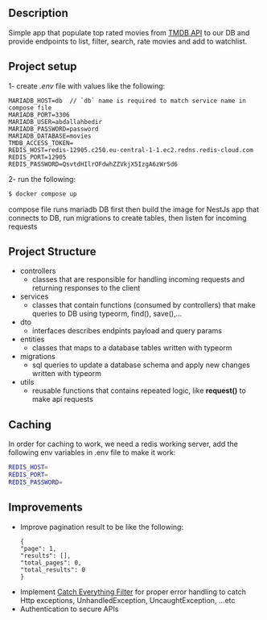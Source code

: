 ## Description

Simple app that populate top rated movies from [TMDB API](https://developer.themoviedb.org/reference/intro/getting-started) to our DB and provide endpoints to list, filter, search, rate movies and add to watchlist.

## Project setup

1- create _.env_ file with values like the following:

```
MARIADB_HOST=db  // `db` name is required to match service name in compose file
MARIADB_PORT=3306
MARIADB_USER=abdallahbedir
MARIADB_PASSWORD=password
MARIADB_DATABASE=movies
TMDB_ACCESS_TOKEN=
REDIS_HOST=redis-12905.c250.eu-central-1-1.ec2.redns.redis-cloud.com
REDIS_PORT=12905
REDIS_PASSWORD=QsvtdHIlrOFdwhZZVkjX5IzgA6zWrSd6
```

2- run the following:

```bash
$ docker compose up
```

compose file runs mariadb DB first then build the image for NestJs app that connects to DB, run migrations to create tables, then listen for incoming requests

## Project Structure

- controllers
  - classes that are responsible for handling incoming requests and returning responses to the client
- services
  - classes that contain functions (consumed by controllers) that make queries to DB using typeorm, find(), save(),...
- dto
  - interfaces describes endpints payload and query params
- entities
  - classes that maps to a database tables written with typeorm
- migrations
  - sql queries to update a database schema and apply new changes written with typeorm
- utils
  - reusable functions that contains repeated logic, like **request()** to make api requests

## Caching

In order for caching to work, we need a redis working server, add the following env variables in .env file to make it work:

```bash
REDIS_HOST=
REDIS_PORT=
REDIS_PASSWORD=
```

## Improvements

- Improve pagination result to be like the following:
  ```
  {
  "page": 1,
  "results": [],
  "total_pages": 0,
  "total_results": 0
  }
  ```
- Implement [Catch Everything Filter](https://docs.nestjs.com/exception-filters#catch-everything) for proper error handling to catch Http exceptions, UnhandledException, UncaughtException, ...etc
- Authentication to secure APIs
